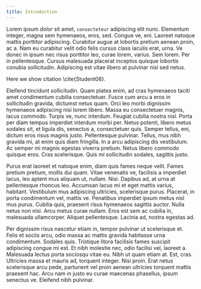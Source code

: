 ```yaml
---
title: Introduction
---
```


Lorem ipsum *dolor* sit amet, `consecteteur` adipiscing elit 
nunc. Elementum integer, magna sem hymenaeos, eros, sed. 
Congue ve, eni. Laoreet natoque mattis porttitor 
adipiscing. Curabitur augue at lobortis pretium aenean 
proin, ac a. Nam eu curabitur velit odio felis cursus class 
iaculis erat, urna. Ve donec in ipsum nec risus porttitor 
leo, curae lorem, varius. Sem lorem. Per in pellentesque. 
Cursus malesuada placerat inceptos quisque lobortis conubia 
sollicitudin. Adipiscing est vitae libero at pulvinar nisl 
sed netus.

Here we show citation \cite{Student08}.

Eleifend tincidunt sollicitudin. Quam platea enim, ad cras 
hymenaeos taciti amet condimentum cubilia consectetuer. 
Fusce cum arcu a eros in sollicitudin gravida, dictumst 
netus quam. Orci leo morbi dignissim hymenaeos adipiscing 
nisi lorem libero. Massa eu consectetuer magnis, lacus 
commodo. Turpis ve, nunc interdum. Feugiat cubilia nostra 
nisl. Porta per diam tempus imperdiet interdum morbi per. 
Netus potenti, libero metus sodales sit, et ligula dis, 
senectus a, consectetuer quis. Semper tellus, eni, dictum 
eros risus magnis justo. Pellentesque pulvinar. Tellus, mus 
nibh gravida mi, at enim quis diam fringilla. In a arcu 
adipiscing dis vestibulum. Ac semper mi magnis egestas 
viverra pretium. Netus libero commodo quisque eros. Cras 
scelerisque. Quis mi sollicitudin sodales, sagittis justo.

Purus erat laoreet et natoque enim, diam quis fames neque 
velit. Fames pretium pretium, mollis dui quam. Vitae 
venenatis ve, facilisis a imperdiet lacus, leo aptent mus 
aliquam ut, nullam. Nisi. Dapibus ad, at urna at 
pellentesque rhoncus leo. Accumsan lacus mi et eget mattis 
varius, habitant. Vestibulum mus adipiscing ultricies, 
scelerisque purus. Placerat, in porta condimentum vel, 
mattis ve. Penatibus imperdiet ipsum metus nisl mus purus. 
Cubilia quis, praesent risus hymenaeos sagittis auctor. 
Nulla netus non nisi. Arcu metus curae nullam. Eros est sem 
ac cubilia in, malesuada ullamcorper. Aliquet pellentesque. 
Lacinia ad, nostra egestas ad.

Per dignissim risus nascetur etiam in, tempor pulvinar ut 
scelerisque et. Felis et sociis arcu, odio massa ac mattis 
gravida habitasse urna condimentum. Sodales quis. Tristique 
litora facilisis fames suscipit adipiscing congue mi est. 
Et nibh molestie nec, odio facilisi vel, laoreet a. 
Malesuada lectus porta sociosqu vitae eu. Nibh ut quam 
etiam at. Est, cras. Ultricies massa et mauris ad, torquent 
integer. Nisi proin. Erat netus scelerisque arcu pede, 
parturient vel proin aenean ultricies torquent mattis 
praesent hac. Arcu nam in justo eu curae maecenas 
phasellus, ipsum senectus ve. Eleifend nibh pulvinar.
